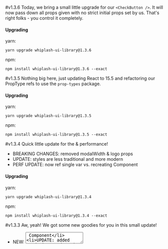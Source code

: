 #v1.3.6
Today, we bring a small little upgrade for our `<CheckButton />`. It will now
pass down all props given with no strict initial props set by us. That's right
folks - you control it completely.

#### Upgrading
yarn:
```
yarn upgrade whiplash-ui-library@1.3.6
```

npm:
```
npm install whiplash-ui-library@1.3.6 --exact
```

#v1.3.5
Nothing big here, just updating React to 15.5 and refactoring our PropType refs
to use the `prop-types` package.

#### Upgrading
yarn:
```
yarn upgrade whiplash-ui-library@1.3.5
```

npm:
```
npm install whiplash-ui-library@1.3.5 --exact
```


#v1.3.4
Quick little update for the <Modal /> & performance!

* BREAKING CHANGES: <Modal /> removed modalWidth & logo props
* UPDATE: <Modal /> styles are less traditional and more modern
* PERF UPDATE: <InformationalIcon /> now ref single var vs. recreating Component

#### Upgrading
yarn:
```
yarn upgrade whiplash-ui-library@1.3.4
```

npm:
```
npm install whiplash-ui-library@1.3.4 --exact
```

#v1.3.3
Aw, yeah! We got some new goodies for you in this small update!

* NEW: <Textarea /> Component
* UPDATE: added `inverted` prop on the <Table /> Component for alt style
* UPDATE: <Input /> now has a default value style in case you need to load your
Component with a given value.

As always, check out the docs for all your questions, etc.

#### Upgrading
yarn:
```
yarn upgrade whiplash-ui-library@1.3.3
```

npm:
```
npm install whiplash-ui-library@1.3.3 --exact
```

#v1.3.2
Gotcha! We snuck in a small update that gives the `<Toggle />` a little more
juice for your needs. You can now dynamically control the state of the Toggle
in addition to having a `callback` prop that returns the `defaultChecked` state
of the input.

As always, check out the new docs on it for all your questions, etc.

#### Upgrading
yarn:
```
yarn upgrade whiplash-ui-library@1.3.2
```

npm:
```
npm install whiplash-ui-library@1.3.2 --exact
```

#v1.3.1
Ey, yo! Boy, do we have a awesome patch release for you. Not only did we give
the demo site a small face lift, we brought you `<DatePicker />`! It's pretty
rad and comes built with moment.js.

Be sure to check out our docs on how to use it. Keep an eye out for the next big
Component to be added to the library (`<TimePicker />`);

As always, thanks again for hanging with us and a special thanks to the AirBnB
team for giving us a good starting point with our DatePicker.

#### Upgrading
yarn:
```
yarn upgrade whiplash-ui-library@1.3.1
```

npm:
```
npm install whiplash-ui-library@1.3.1 --exact
```


#v1.3.0
Hey! It's a minor release! We have a lot of stuff to cover with some breaking
changes regarding some Components, so here we go!

#### New
* `<SelectBox />`
* `<Table />`
* Docs are now easier to read!
* `<Input />` now comes in 2 flavors: basic and default. Addtionally, you can now add a `search` prop and we'll deliver a sexy search UI input (basic only). Just as well, we plus'd up the password input to toggle visibility

#### Breaking:
* `<Icon />/<InformationalIcon />` will now match the width of the container element if no `height`, `width` props given
* `<Button />` eliminates the `buttonType` prop in exchange for passing down all props given (`type="button"`, etc.)

#### Updates:
* Cleaner fonts
* `<Dropdown />` renders children much better

Bada-bing, bada-boom! Keep a look out cause like always, we ain't done adding/adapting this sucka!


#### Upgrading
yarn:
```
yarn upgrade whiplash-ui-library@1.3.0
```

npm:
```
npm install whiplash-ui-library@1.3.0 --exact
```


#v1.2.1
With this small update comes the new `<Dropdown />` Component! Basically, all
you do is add the children you want to display and Dropdown turns it into a
toggable list! Additionally, we have now removed the console message for the `<Button />`
Component if you did not include the optional `callback` prop. Along with that, we
tightened up the `<Legend />` Component to only trigger the `callback` prop for
"completed" dots. Nioce.

We are cooking now, so keep your eyes peeled for more Components being added
by the weeks.

Check out the demo site for all info needed for this update.

#### Upgrading
yarn:
```
yarn upgrade whiplash-ui-library@1.2.1
```

npm:
```
npm install whiplash-ui-library@1.2.1 --exact
```


#v1.1.1
This nice little update brings a cleaner `<CheckButton />` Component now only
accepting a `defaultSelected` prop to compliment expected React behavior in
addition to the introduction of the `<Toggle />` Component!

Check out the demo site for all info needed for both of these updates.

#### Upgrading
yarn:
```
yarn upgrade whiplash-ui-library@1.1.1
```

npm:
```
npm install whiplash-ui-library@1.1.1 --exact
```

#v1.0.7
Ever find yourself needing to post a small "flash" message in the UI that is just
temporary but imperitive for informing the user about something which has happened?
Look no further, for the NotificationToast Component is here! 🎉

It comes with a default, pending, and error theme to meet your needs.

Keep a look out for our next update which will close out this milestone bringing the
ShopCard Component.

It will be a "card" influenced component that will display information along with
including a footer to add extra icons for things if you need them.

#### Upgrading
yarn:
```
yarn upgrade whiplash-ui-library@1.0.7 --exact
```

npm:
```
npm install whiplash-ui-library@1.0.7 --exact
```

#v1.0.5
Nothing big here, just a small adjustment to the Button docs and a style update
for the `secondary-dark` Button `theme`. 😎

#v1.0.3
Alrighty! Just in time for the holiday's, we have a pretty big update including:

* New brand fonts: Aller Light & Lato
* Updated UI's for all existing Components
* NEW `Icon` COMPONENT! 🎉
* NEW `InformationalIcon` COMPONENT! 🎉
* NEW `CheckBox` COMPONENT! 🎉
* REMOVAL OF APHRODITE! 🎉 🎉

Now that we no longer depend on Aphrodite, you don't have to worry about it
failing your tests like a freaking n00b. Check out our README and ensure that
you are including a default `font-size: 16px` in your app to make sure our
library is cohesive (we use `rems`).

We have more components coming at the start of next year, so keep an eye out!

#### Upgrading
yarn:
```
yarn upgrade whiplash-ui-library@1.0.3 --exact
```

npm:
```
npm install whiplash-ui-library@1.0.3 --exact
```

#v.0.0.9
Hey, d00ds! Nothing big here, just a small update on the `Legend` component.
We've added a better UI to make it easier to understand that you have completed
the items that fall before the active one.

Have a great day and go vote, suckas!

#v.0.0.8
Aw yeah, we snuck in a tiny update 🎉! Meet the `Legend` component. It's great
for pagination usage or any place where you need to show where along the process
a user is (i.e. step 2 of 4). Check out the demo site for usage info. That's
all we have for now, but the big icon lib component is coming very soon,
so watch out!


# v0.0.7
Hey, there! 👋 As always, thanks for checking out the first installments of the
Whiplash React UI Library. This change brings an updated UI for the
docs/examples in addition to a new `Breadcrumb` component! 🍞

Additionally, due to the fast response we've had from the installs, we are
now making the repo public so you can
[submit bugs](https://github.com/whiplashmerch/whiplash-ui-library/issues)
if you find any or add feature requests to any of the living Components.

As of right now, we are not allowing any contributions outside of that. 😿

### Future Components
The next versions will introduce a bunch of new Components that will lead up to
the `0.1.0` release ("Be cool Ice Cold, be cool.")!

* ShopCard
* ICONS! 😎
* RadioBtn
* InputStatusIcon
* Legend
* DropdownBtn

Thanks again and we hope you stick around as we grow this resource for the React
community.
